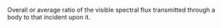 ﻿Overall or average ratio of the visible spectral flux transmitted through a body to that incident upon it.
